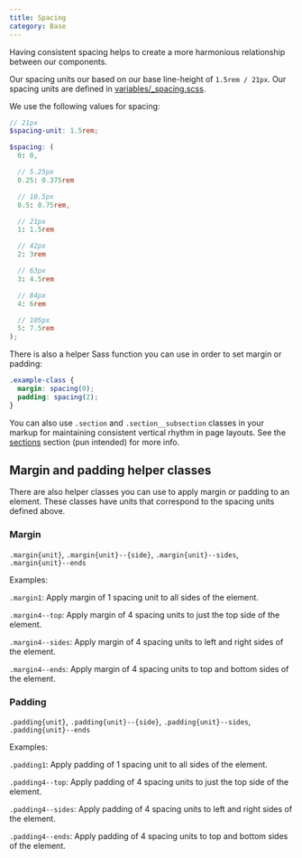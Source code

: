 ```yaml
---
title: Spacing
category: Base
---
```


Having consistent spacing helps to create a more harmonious relationship between our components.

Our spacing units our based on our base line-height of `1.5rem / 21px`. Our spacing units
are defined in [variables/_spacing.scss](https://github.com/underdogio/pup/blob/master/styles/pup/variables/_spacing.scss).

We use the following values for spacing:

```scss
// 21px
$spacing-unit: 1.5rem;

$spacing: (
  0: 0,

  // 5.25px
  0.25: 0.375rem

  // 10.5px
  0.5: 0.75rem,

  // 21px
  1: 1.5rem

  // 42px
  2: 3rem

  // 63px
  3: 4.5rem

  // 84px
  4: 6rem

  // 105px
  5: 7.5rem
);
```

There is also a helper Sass function you can use in order to set margin or padding:

```scss
.example-class {
  margin: spacing(0);
  padding: spacing(2);
}
```

You can also use `.section` and `.section__subsection` classes in your markup for maintaining consistent vertical rhythm in page layouts. See the [sections](https://pup-underdogio.herokuapp.com/sections) section (pun intended) for more info.

## Margin and padding helper classes

There are also helper classes you can use to apply margin or padding to an element.
These classes have units that correspond to the spacing units defined above.

### Margin

`.margin{unit}`, `.margin{unit}--{side}`, `.margin{unit}--sides`, `.margin{unit}--ends`

Examples:

`.margin1`: Apply margin of 1 spacing unit to all sides of the element.

`.margin4--top`: Apply margin of 4 spacing units to just the top side of the element.

`.margin4--sides`: Apply margin of 4 spacing units to left and right sides of the element.

`.margin4--ends`: Apply margin of 4 spacing units to top and bottom sides of the element.

### Padding

`.padding{unit}`, `.padding{unit}--{side}`, `.padding{unit}--sides`, `.padding{unit}--ends`

Examples:

`.padding1`: Apply padding of 1 spacing unit to all sides of the element.

`.padding4--top`: Apply padding of 4 spacing units to just the top side of the element.

`.padding4--sides`: Apply padding of 4 spacing units to left and right sides of the element.

`.padding4--ends`: Apply padding of 4 spacing units to top and bottom sides of the element.
